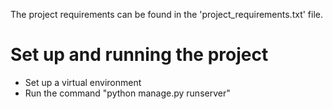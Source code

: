 The project requirements can be found in the 'project_requirements.txt' file.

# Set up and running the project
- Set up a virtual environment 
- Run the command "python manage.py runserver"
